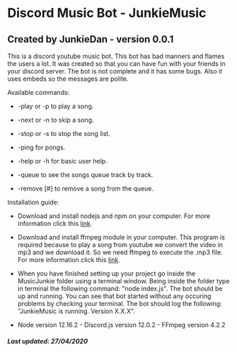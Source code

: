 
#   Discord Music Bot - JunkieMusic     
##  Created by JunkieDan - version 0.0.1  

This is a discord youtube music bot. This bot has bad manners and flames the users a lot.
It was created so that you can have fun with your friends in your discord server.
The bot is not complete and it has some bugs. Also it uses embeds so the messages are polite.

Available commands:

* -play or -p to play a song.
* -next or -n to skip a song.

* -stop or -s to stop the song list.

* -ping for pongs.

* -help or -h for basic user help.

* -queue to see the songs queue track by track.

* -remove [#] to remove a song from the queue.

Installation guide:

* Download and install nodejs and npm on your computer.
  For more information click this [link](https://nodejs.org/).

* Download and install ffmpeg module in your computer. This program is required
  because to play a song from youtube we convert the video in mp3 and we
  download it. So we need ffmpeg to execute the .mp3 file.
  For more information click this [link](http://ffmpeg.org/).

* When you have finished setting up your project go inside the MusicJunkie
  folder using a terminal window. Being inside the folder type in terminal the
  following command: "node index.js". The bot should be up and running. You can
  see that bot started without any occuring problems by checking your terminal.
  The bot should log the following: "JunkieMusic is running. Version X.X.X".
  
* Node version 12.16.2 - Discord.js version 12.0.2 - FFmpeg version 4.2.2


#####       Last updated: 27/04/2020    
